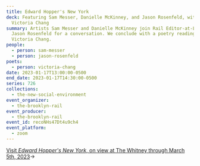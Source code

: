 ```yaml
---
title: Edward Hopper's New York
deck: Featuring Sam Messer, Danielle McKinney, and Jason Rosenfeld, with
  Victoria Chang
summary: Artists Sam Messer and Danielle McKinney join Rail Editor-at-Large
  Jason Rosenfeld for a conversation. We conclude with a poetry reading by
  Victoria Chang.
people:
  - person: sam-messer
  - person: jason-rosenfeld
poets:
  - person: victoria-chang
date: 2023-01-17T13:00:00-0500
end_date: 2023-01-17T14:30:00-0500
series: 726
collections:
  - the-new-social-environment
event_organizer:
  - the-brooklyn-rail
event_producer:
  - the-brooklyn-rail
event_id: recoNHs47Dt4u9ch4
event_platform:
  - zoom
---
```

[Visit *Edward Hopper's New York,*  on view at The Whitney through March 5th, 2023](https://whitney.org/exhibitions/edward-hopper-new-york)→